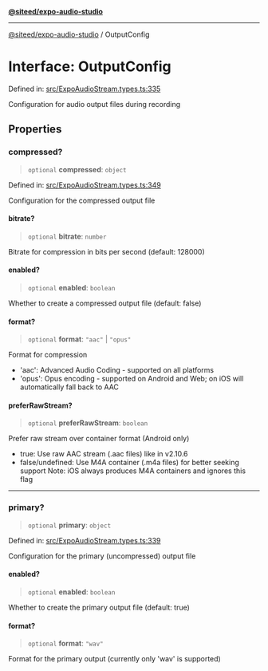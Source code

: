 [**@siteed/expo-audio-studio**](../README.md)

***

[@siteed/expo-audio-studio](../README.md) / OutputConfig

# Interface: OutputConfig

Defined in: [src/ExpoAudioStream.types.ts:335](https://github.com/deeeed/expo-audio-stream/blob/34c8c0f2f587ecde9adf97c539289b128f0bccc1/packages/expo-audio-studio/src/ExpoAudioStream.types.ts#L335)

Configuration for audio output files during recording

## Properties

### compressed?

> `optional` **compressed**: `object`

Defined in: [src/ExpoAudioStream.types.ts:349](https://github.com/deeeed/expo-audio-stream/blob/34c8c0f2f587ecde9adf97c539289b128f0bccc1/packages/expo-audio-studio/src/ExpoAudioStream.types.ts#L349)

Configuration for the compressed output file

#### bitrate?

> `optional` **bitrate**: `number`

Bitrate for compression in bits per second (default: 128000)

#### enabled?

> `optional` **enabled**: `boolean`

Whether to create a compressed output file (default: false)

#### format?

> `optional` **format**: `"aac"` \| `"opus"`

Format for compression
- 'aac': Advanced Audio Coding - supported on all platforms
- 'opus': Opus encoding - supported on Android and Web; on iOS will automatically fall back to AAC

#### preferRawStream?

> `optional` **preferRawStream**: `boolean`

Prefer raw stream over container format (Android only)
- true: Use raw AAC stream (.aac files) like in v2.10.6
- false/undefined: Use M4A container (.m4a files) for better seeking support
Note: iOS always produces M4A containers and ignores this flag

***

### primary?

> `optional` **primary**: `object`

Defined in: [src/ExpoAudioStream.types.ts:339](https://github.com/deeeed/expo-audio-stream/blob/34c8c0f2f587ecde9adf97c539289b128f0bccc1/packages/expo-audio-studio/src/ExpoAudioStream.types.ts#L339)

Configuration for the primary (uncompressed) output file

#### enabled?

> `optional` **enabled**: `boolean`

Whether to create the primary output file (default: true)

#### format?

> `optional` **format**: `"wav"`

Format for the primary output (currently only 'wav' is supported)
